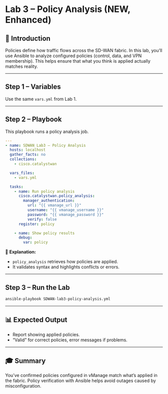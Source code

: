 # Lab 3 – Policy Analysis (NEW, Enhanced)

## 📘 Introduction
Policies define how traffic flows across the SD-WAN fabric. In this lab, you’ll use Ansible to analyze configured policies (control, data, and VPN membership). This helps ensure that what you think is applied actually matches reality.

---

## Step 1 – Variables
Use the same `vars.yml` from Lab 1.

---

## Step 2 – Playbook
This playbook runs a policy analysis job.

```yaml
---
- name: SDWAN Lab3 — Policy Analysis
  hosts: localhost
  gather_facts: no
  collections:
    - cisco.catalystwan

  vars_files:
    - vars.yml

  tasks:
    - name: Run policy analysis
      cisco.catalystwan.policy_analysis:
        manager_authentication:
          url: "{{ vmanage_url }}"
          username: "{{ vmanage_username }}"
          password: "{{ vmanage_password }}"
          verify: false
      register: policy

    - name: Show policy results
      debug:
        var: policy
```

🔎 **Explanation:**  
- `policy_analysis` retrieves how policies are applied.  
- It validates syntax and highlights conflicts or errors.

---

## Step 3 – Run the Lab
```bash
ansible-playbook SDWAN-lab3-policy-analysis.yml
```

---

## 📊 Expected Output
- Report showing applied policies.  
- “Valid” for correct policies, error messages if problems.

---

## 🎓 Summary
You’ve confirmed policies configured in vManage match what’s applied in the fabric. Policy verification with Ansible helps avoid outages caused by misconfiguration.
